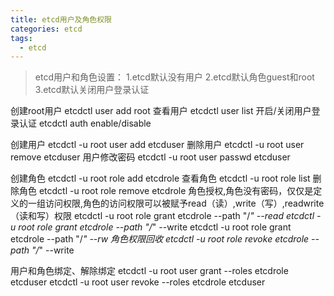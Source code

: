 ```yaml
---
title: etcd用户及角色权限
categories: etcd
tags:
  - etcd
---
```


> etcd用户和角色设置：
1.etcd默认没有用户
2.etcd默认角色guest和root
3.etcd默认关闭用户登录认证


创建root用户
etcdctl user add root
查看用户
etcdctl user list
开启/关闭用户登录认证
etcdctl auth enable/disable

创建用户
etcdctl -u root user add etcduser
删除用户
etcdctl -u root user remove etcduser
用户修改密码
etcdctl -u root user passwd etcduser

创建角色
etcdctl -u root role add etcdrole
查看角色
etcdctl -u root role list
删除角色
etcdctl -u root role remove etcdrole
角色授权,角色没有密码，仅仅是定义的一组访问权限,角色的访问权限可以被赋予read（读）,write（写）,readwrite（读和写）权限
etcdctl -u root role grant etcdrole --path "/*" --read
etcdctl -u root role grant etcdrole --path "/*" --write
etcdctl -u root role grant etcdrole --path "/*" --rw
角色权限回收
etcdctl -u root role revoke etcdrole --path "/*" --write

用户和角色绑定、解除绑定
etcdctl -u root user grant --roles etcdrole etcduser
etcdctl -u root user revoke --roles etcdrole etcduser